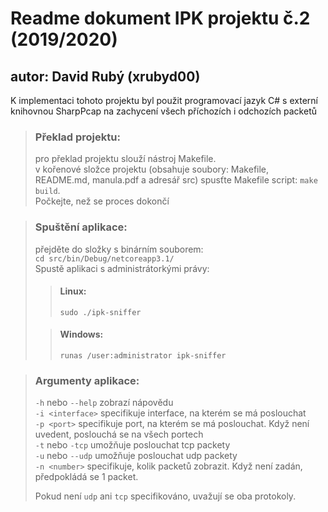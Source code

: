 # Readme dokument IPK projektu č.2 (2019/2020)
## autor: David Rubý (xrubyd00)
K implementaci tohoto projektu byl použit programovací jazyk C# s externí knihovnou SharpPcap na zachycení všech příchozích i odchozích packetů

>### Překlad projektu:
> pro překlad projektu slouží nástroj Makefile.\
> v kořenové složce projektu (obsahuje soubory: Makefile, README.md, manula.pdf a adresář src) spusťte Makefile script: ``make build``.\
> Počkejte, než se proces dokončí

>### Spuštění aplikace:
> přejděte do složky s binárním souborem:\
> ``cd src/bin/Debug/netcoreapp3.1/``\
> Spustě aplikaci s administrátorkými právy:
>>#### Linux:
>> ``sudo ./ipk-sniffer``
>
>>#### Windows:
>> ``runas /user:administrator ipk-sniffer``

>### Argumenty aplikace:
> ``-h`` nebo ``--help``        zobrazí nápovědu\
> ``-i <interface>``            specifikuje interface, na kterém se má poslouchat\
> ``-p <port>``                 specifikuje port, na kterém se má poslouchat. Když není uvedent, poslouchá se na všech portech\
> ``-t`` nebo ``-tcp``          umožňuje poslouchat tcp packety\
> ``-u`` nebo ``--udp``         umožňuje poslouchat udp packety\
> ``-n <number>``               specifikuje, kolik packetů zobrazit. Když není zadán, předpokládá se 1 packet.
>
>Pokud není ``udp`` ani ``tcp`` specifikováno, uvažují se oba protokoly.